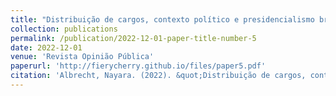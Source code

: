 ```yaml
---
title: "Distribuição de cargos, contexto político e presidencialismo brasileiro: uma análise institucional do sistema de livre provimento"
collection: publications
permalink: /publication/2022-12-01-paper-title-number-5
date: 2022-12-01
venue: 'Revista Opinião Pública'
paperurl: 'http://fierycherry.github.io/files/paper5.pdf'
citation: 'Albrecht, Nayara. (2022). &quot;Distribuição de cargos, contexto político e presidencialismo brasileiro: uma análise institucional do sistema de livre provimento. &quot; <i>Revista Opinião Pública</i>. 1(3).'
---
```

